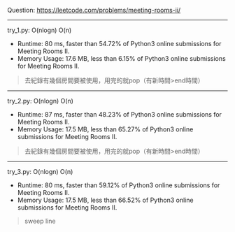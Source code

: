 Question: https://leetcode.com/problems/meeting-rooms-ii/

---

try_1.py: O(nlogn) O(n)

* Runtime: 80 ms, faster than 54.72% of Python3 online submissions for Meeting Rooms II.
* Memory Usage: 17.6 MB, less than 6.15% of Python3 online submissions for Meeting Rooms II.

> 去紀錄有幾個房間要被使用，用完的就pop（有新時間>end時間）

---

try_2.py: O(nlogn) O(n)

* Runtime: 87 ms, faster than 48.23% of Python3 online submissions for Meeting Rooms II.
* Memory Usage: 17.5 MB, less than 65.27% of Python3 online submissions for Meeting Rooms II.

> 去紀錄有幾個房間要被使用，用完的就pop（有新時間>end時間）

---

try_3.py: O(nlogn) O(n)

* Runtime: 80 ms, faster than 59.12% of Python3 online submissions for Meeting Rooms II.
* Memory Usage: 17.5 MB, less than 66.52% of Python3 online submissions for Meeting Rooms II.

> sweep line
